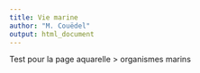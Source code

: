 ```yaml
---
title: Vie marine
author: "M. Couëdel"
output: html_document
---
```


Test pour la page aquarelle > organismes marins
